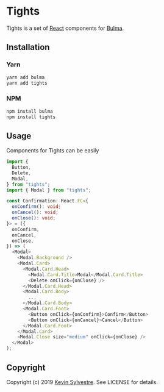 # Tights

Tights is a set of [React](https://reactjs.org) components for [Bulma](https://bulma.io).

## Installation

### Yarn

```sh
yarn add bulma
yarn add tights
```

### NPM

```sh
npm install bulma
npm install tights
```

## Usage

Components for Tights can be easily

```typescript
import {
  Button,
  Delete,
  Modal,
} from "tights";
import { Modal } from "tights";

const Confirmation: React.FC<{
  onConfirm(): void;
  onCancel(): void;
  onClose(): void;
}> = ({
  onConfirm,
  onCancel,
  onClose,
}) => (
  <Modal>
    <Modal.Background />
    <Modal.Card>
      <Modal.Card.Head>
        <Modal.Card.Title>Modal</Modal.Card.Title>
        <Delete onClick={onClose} />
      </Modal.Card.Head>
      <Modal.Card.Body>
        ...
      </Modal.Card.Body>
      <Modal.Card.Foot>
        <Button onClick={onConfirm}>Confirm</Button>
        <Button onClick={onCancel}>Cancel</Button>
      </Modal.Card.Foot>
    </Modal.Card>
    <Modal.Close size="medium" onClick={onClose} />
  </Modal>
);
```

## Copyright

Copyright (c) 2019 [Kevin Sylvestre](https://ksylvest.com). See LICENSE for details.
